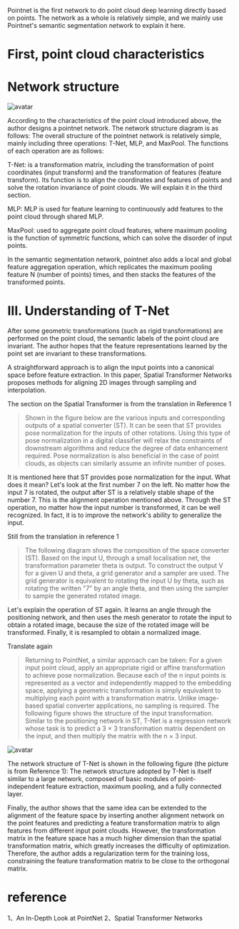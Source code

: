  Pointnet is the first network to do point cloud deep learning directly based on points. The network as a whole is relatively simple, and we mainly use Pointnet's semantic segmentation network to explain it here. 

#  First, point cloud characteristics 

#  Network structure 

 ![avatar]( 70a87b490ff94b7289bbb045de7f9367.png) 

 According to the characteristics of the point cloud introduced above, the author designs a pointnet network. The network structure diagram is as follows: The overall structure of the pointnet network is relatively simple, mainly including three operations: T-Net, MLP, and MaxPool. The functions of each operation are as follows: 

 T-Net: is a transformation matrix, including the transformation of point coordinates (input transform) and the transformation of features (feature transform). Its function is to align the coordinates and features of points and solve the rotation invariance of point clouds. We will explain it in the third section. 

 MLP: MLP is used for feature learning to continuously add features to the point cloud through shared MLP. 

 MaxPool: used to aggregate point cloud features, where maximum pooling is the function of symmetric functions, which can solve the disorder of input points. 

 In the semantic segmentation network, pointnet also adds a local and global feature aggregation operation, which replicates the maximum pooling feature N (number of points) times, and then stacks the features of the transformed points. 

#  III. Understanding of T-Net 

 After some geometric transformations (such as rigid transformations) are performed on the point cloud, the semantic labels of the point cloud are invariant. The author hopes that the feature representations learned by the point set are invariant to these transformations. 

 A straightforward approach is to align the input points into a canonical space before feature extraction. In this paper, Spatial Transformer Networks proposes methods for aligning 2D images through sampling and interpolation. 

 The section on the Spatial Transformer is from the translation in Reference 1 

>  Shown in the figure below are the various inputs and corresponding outputs of a spatial converter (ST). It can be seen that ST provides pose normalization for the inputs of other rotations. Using this type of pose normalization in a digital classifier will relax the constraints of downstream algorithms and reduce the degree of data enhancement required. Pose normalization is also beneficial in the case of point clouds, as objects can similarly assume an infinite number of poses. 

 It is mentioned here that ST provides pose normalization for the input. What does it mean? Let's look at the first number 7 on the left. No matter how the input 7 is rotated, the output after ST is a relatively stable shape of the number 7. This is the alignment operation mentioned above. Through the ST operation, no matter how the input number is transformed, it can be well recognized. In fact, it is to improve the network's ability to generalize the input. 

 Still from the translation in reference 1 

>  The following diagram shows the composition of the space converter (ST). Based on the input U, through a small localisation net, the transformation parameter theta is output. To construct the output V for a given U and theta, a grid generator and a sampler are used. The grid generator is equivalent to rotating the input U by theta, such as rotating the written "7" by an angle theta, and then using the sampler to sample the generated rotated image. 

 Let's explain the operation of ST again. It learns an angle through the positioning network, and then uses the mesh generator to rotate the input to obtain a rotated image, because the size of the rotated image will be transformed. Finally, it is resampled to obtain a normalized image. 

 Translate again 

>  Returning to PointNet, a similar approach can be taken: For a given input point cloud, apply an appropriate rigid or affine transformation to achieve pose normalization. Because each of the n input points is represented as a vector and independently mapped to the embedding space, applying a geometric transformation is simply equivalent to multiplying each point with a transformation matrix. Unlike image-based spatial converter applications, no sampling is required. The following figure shows the structure of the input transformation. Similar to the positioning network in ST, T-Net is a regression network whose task is to predict a 3 × 3 transformation matrix dependent on the input, and then multiply the matrix with the n × 3 input. 

 ![avatar]( e659f86af25146cca2e961147a9cc506.png) 

 The network structure of T-Net is shown in the following figure (the picture is from Reference 1): The network structure adopted by T-Net is itself similar to a large network, composed of basic modules of point-independent feature extraction, maximum pooling, and a fully connected layer.  

 Finally, the author shows that the same idea can be extended to the alignment of the feature space by inserting another alignment network on the point features and predicting a feature transformation matrix to align features from different input point clouds. However, the transformation matrix in the feature space has a much higher dimension than the spatial transformation matrix, which greatly increases the difficulty of optimization. Therefore, the author adds a regularization term for the training loss, constraining the feature transformation matrix to be close to the orthogonal matrix.  

#  reference 

 1、An In-Depth Look at PointNet 2、Spatial Transformer Networks 


